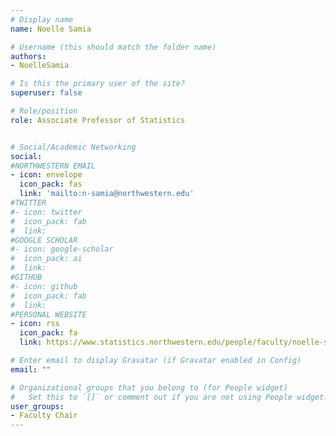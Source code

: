 ```yaml
---
# Display name
name: Noelle Samia

# Username (this should match the folder name)
authors:
- NoelleSamia

# Is this the primary user of the site?
superuser: false

# Role/position
role: Associate Professor of Statistics


# Social/Academic Networking
social:
#NORTHWESTERN EMAIL 
- icon: envelope
  icon_pack: fas
  link: 'mailto:n-samia@northwestern.edu'
#TWITTER
#- icon: twitter
#  icon_pack: fab
#  link: 
#GOOGLE SCHOLAR
#- icon: google-scholar
#  icon_pack: ai
#  link: 
#GITHUB
#- icon: github
#  icon_pack: fab
#  link: 
#PERSONAL WEBSITE 
- icon: rss
  icon_pack: fa
  link: https://www.statistics.northwestern.edu/people/faculty/noelle-samia.html

# Enter email to display Gravatar (if Gravatar enabled in Config)
email: ""

# Organizational groups that you belong to (for People widget)
#   Set this to `[]` or comment out if you are not using People widget.
user_groups:
- Faculty Chair
---
```

